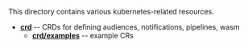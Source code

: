 This directory contains various kubernetes-related resources.

- **[crd](./crd)** -- CRDs for defining audiences, notifications, pipelines, wasm
  - **[crd/examples](./crd/examples)** -- example CRs
